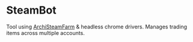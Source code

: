 # SteamBot

Tool using [ArchiSteamFarm](https://github.com/JustArchiNET/ArchiSteamFarm) & headless chrome drivers.
Manages trading items across multiple accounts.
